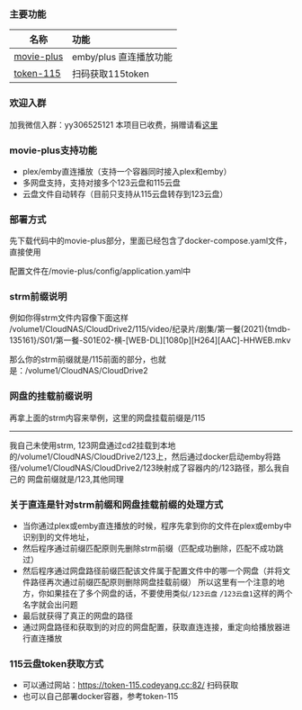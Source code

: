 ### 主要功能
| 名称                                   | 功能               |
|--------------------------------------|:-----------------|
| [movie-plus](./movie-plus/README.md) | emby/plus 直连播放功能 |
| [token-115](./token-115)             | 扫码获取115token     |

### 欢迎入群

加我微信入群：yy306525121
本项目已收费，捐赠请看[这里](./donat/README.md)

### movie-plus支持功能
* plex/emby直连播放（支持一个容器同时接入plex和emby）
* 多网盘支持，支持对接多个123云盘和115云盘
* 云盘文件自动转存（目前只支持从115云盘转存到123云盘）

### 部署方式
先下载代码中的movie-plus部分，里面已经包含了docker-compose.yaml文件，直接使用

配置文件在/movie-plus/config/application.yaml中


### strm前缀说明
例如你得strm文件内容像下面这样
/volume1/CloudNAS/CloudDrive2/115/video/纪录片/剧集/第一餐(2021){tmdb-135161}/S01/第一餐-S01E02-横-[WEB-DL][1080p][H264][AAC]-HHWEB.mkv

那么你的strm前缀就是/115前面的部分，也就是：/volume1/CloudNAS/CloudDrive2

### 网盘的挂载前缀说明
再拿上面的strm内容来举例，这里的网盘挂载前缀是/115

------

我自己未使用strm, 123网盘通过cd2挂载到本地的/volume1/CloudNAS/CloudDrive2/123上，然后通过docker启动emby将路径/volume1/CloudNAS/CloudDrive2/123映射成了容器内的/123路径，那么我自己的
网盘前缀就是/123,其他同理

### 关于直连是针对strm前缀和网盘挂载前缀的处理方式
* 当你通过plex或emby直连播放的时候，程序先拿到你的文件在plex或emby中识别到的文件地址，
* 然后程序通过前缀匹配原则先删除strm前缀（匹配成功删除，匹配不成功跳过）
* 然后程序通过网盘路径前缀匹配该文件属于配置文件中的哪一个网盘（并将文件路径再次通过前缀匹配原则删除网盘挂载前缀） 所以这里有一个注意的地方，你如果挂在了多个网盘的话，不要使用类似`/123云盘` `/123云盘1`这样的两个名字就会出问题
* 最后就获得了真正的网盘的路径
* 通过网盘路径和获取到的对应的网盘配置，获取直连连接，重定向给播放器进行直连播放


### 115云盘token获取方式
* 可以通过网站：https://token-115.codeyang.cc:82/ 扫码获取
* 也可以自己部署docker容器，参考token-115